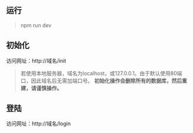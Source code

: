 ## 运行
> npm run dev

## 初始化
访问网址：http://域名/init
>若使用本地服务器，域名为localhost，或127.0.0.1。由于默认使用80端口，因此域名后无需加端口号。
**初始化操作会删除所有的数据库，然后重建，请谨慎操作。**
## 登陆
访问网址：http://域名/login




